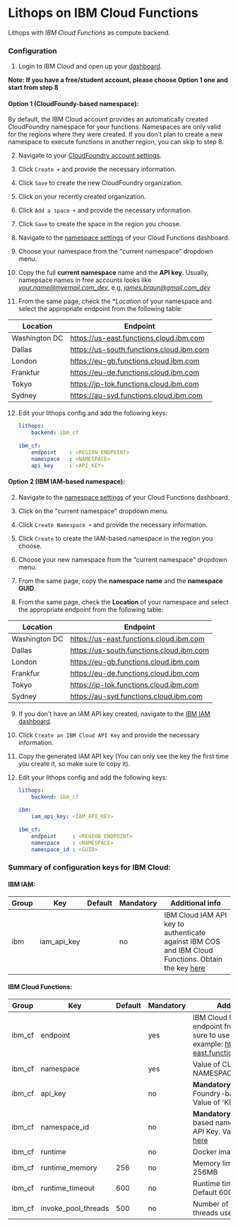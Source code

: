 # Lithops on IBM Cloud Functions

Lithops with *IBM Cloud Functions* as compute backend.

### Configuration

1. Login to IBM Cloud and open up your [dashboard](https://cloud.ibm.com/).

**Note: If you have a free/student account, please choose Option 1 one and start from step 8**
 
#### Option 1 (CloudFoundy-based namespace):

By default, the IBM Cloud account provides an automatically created CloudFoundry namespace for your functions. Namespaces are only valid for the regions where they were created. If you don't plan to create a new namespace to execute functions in another region, you can skip to step 8.

2. Navigate to your [CloudFoundry account settings](https://cloud.ibm.com/account/cloud-foundry).

3. Click `Create +` and provide the necessary information.

4. Click `Save` to create the new CloudFoundry organization.

5. Click on your recently created organization.

6. Click `Add a space +` and provide the necessary information.

7. Click `Save` to create the space in the region you choose.

8. Navigate to the [namespace settings](https://cloud.ibm.com/functions/namespace-settings) of your Cloud Functions dashboard.

9. Choose your namespace from the "current namespace" dropdown menu. 

10. Copy the full **current namespace** name and the **API key**. Usually, namepsace names in free accounts looks like *your.name@myemail.com_dev*, e.g, *james.braun@gmail.com_dev*

11. From the same page, check the **Location* of your namespace and select the appropriate endpoint from the following table:

|Location| Endpoint|
|---|---|
|Washington DC | https://us-east.functions.cloud.ibm.com |
|Dallas | https://us-south.functions.cloud.ibm.com |
|London | https://eu-gb.functions.cloud.ibm.com |
|Frankfur | https://eu-de.functions.cloud.ibm.com |
|Tokyo | https://jp-tok.functions.cloud.ibm.com |
|Sydney | https://au-syd.functions.cloud.ibm.com |


12. Edit your lithops config and add the following keys:

    ```yaml
    lithops:
        backend: ibm_cf
       
    ibm_cf:
        endpoint    : <REGION_ENDPOINT>
        namespace   : <NAMESPACE>
        api_key     : <API_KEY>
    ```


#### Option 2 (IBM IAM-based namespace):

2. Navigate to the [namespace settings](https://cloud.ibm.com/functions/namespace-settings) of your Cloud Functions dashboard.

3. Click on the "current namespace" dropdown menu.

4. Click `Create Namespace +` and provide the necessary information.

5. Click `Create` to create the IAM-based namespace in the region you choose.

6. Choose your new namespace from the "current namespace" dropdown menu.

7. From the same page, copy the **namespace name** and the **namespace GUID**.

8. From the same page, check the **Location** of your namespace and select the appropriate endpoint from the following table:

|Location| Endpoint|
|---|---|
|Washington DC | https://us-east.functions.cloud.ibm.com |
|Dallas | https://us-south.functions.cloud.ibm.com |
|London | https://eu-gb.functions.cloud.ibm.com |
|Frankfur | https://eu-de.functions.cloud.ibm.com |
|Tokyo | https://jp-tok.functions.cloud.ibm.com |
|Sydney | https://au-syd.functions.cloud.ibm.com |

9. If you don't have an IAM API key created, navigate to the [IBM IAM dashboard](https://cloud.ibm.com/iam/apikeys).

10. Click `Create an IBM Cloud API Key` and provide the necessary information.

11. Copy the generated IAM API key (You can only see the key the first time you create it, so make sure to copy it).

12. Edit your lithops config and add the following keys:

    ```yaml
    lithops:
        backend: ibm_cf
        
    ibm:
        iam_api_key: <IAM_API_KEY>
       
    ibm_cf:
        endpoint     : <REGION_ENDPOINT>
        namespace    : <NAMESPACE>
        namespace_id : <GUID>
    ```
    
### Summary of configuration keys for IBM Cloud:

#### IBM IAM:

|Group|Key|Default|Mandatory|Additional info|
|---|---|---|---|---|
|ibm | iam_api_key | |no | IBM Cloud IAM API key to authenticate against IBM COS and IBM Cloud Functions. Obtain the key [here](https://cloud.ibm.com/iam/apikeys) |

#### IBM Cloud Functions:

|Group|Key|Default|Mandatory|Additional info|
|---|---|---|---|---|
|ibm_cf| endpoint | |yes | IBM Cloud Functions endpoint from [here](https://cloud.ibm.com/docs/openwhisk?topic=cloud-functions-cloudfunctions_regions#cloud-functions-endpoints). Make sure to use https:// prefix, for example: https://us-east.functions.cloud.ibm.com |
|ibm_cf| namespace | |yes | Value of CURRENT NAMESPACE from [here](https://cloud.ibm.com/functions/namespace-settings) |
|ibm_cf| api_key |  | no | **Mandatory** if using Cloud Foundry-based namespace. Value of 'KEY' from [here](https://cloud.ibm.com/functions/namespace-settings)|
|ibm_cf| namespace_id |  |no | **Mandatory** if using IAM-based namespace with IAM API Key. Value of 'GUID' from [here](https://cloud.ibm.com/functions/namespace-settings)|
|ibm_cf| runtime |  |no | Docker image name.|
|ibm_cf | runtime_memory | 256 |no | Memory limit in MB. Default 256MB |
|ibm_cf | runtime_timeout | 600 |no | Runtime timeout in seconds. Default 600 seconds |
|ibm_cf | invoke_pool_threads | 500 |no | Number of concurrent threads used for invocation |
